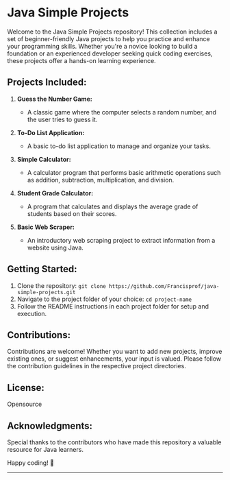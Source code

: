 # Java Simple Projects

Welcome to the Java Simple Projects repository! This collection includes a set of beginner-friendly Java projects to help you practice and enhance your programming skills. Whether you're a novice looking to build a foundation or an experienced developer seeking quick coding exercises, these projects offer a hands-on learning experience.

## Projects Included:

1. **Guess the Number Game:**
   - A classic game where the computer selects a random number, and the user tries to guess it.

2. **To-Do List Application:**
   - A basic to-do list application to manage and organize your tasks.

3. **Simple Calculator:**
   - A calculator program that performs basic arithmetic operations such as addition, subtraction, multiplication, and division.

4. **Student Grade Calculator:**
   - A program that calculates and displays the average grade of students based on their scores.

5. **Basic Web Scraper:**
   - An introductory web scraping project to extract information from a website using Java.


## Getting Started:

1. Clone the repository: `git clone https://github.com/Francisprof/java-simple-projects.git`
2. Navigate to the project folder of your choice: `cd project-name`
3. Follow the README instructions in each project folder for setup and execution.

## Contributions:

Contributions are welcome! Whether you want to add new projects, improve existing ones, or suggest enhancements, your input is valued. Please follow the contribution guidelines in the respective project directories.

## License:

Opensource

## Acknowledgments:

Special thanks to the contributors who have made this repository a valuable resource for Java learners.

Happy coding! 🚀

--- 
